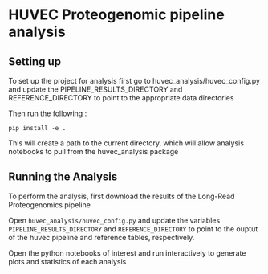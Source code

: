 # HUVEC Proteogenomic pipeline analysis

## Setting up
To set up the project for analysis first go to huvec_analysis/huvec_config.py and update the 
PIPELINE_RESULTS_DIRECTORY and REFERENCE_DIRECTORY to point to the appropriate data directories

Then run the following :

```
pip install -e .
```

This will create a path to the current directory, which will allow analysis notebooks to pull from 
the huvec_analysis package

## Running the Analysis
To perform the analysis, first download the results of the Long-Read Proteogenomics pipeline

Open `huvec_analysis/huvec_config.py` and update the variables `PIPELINE_RESULTS_DIRECTORY` and `REFERENCE_DIRECTORY` to point to the ouptut of the huvec pipeline and reference tables, respectively. 

Open the python notebooks of interest and run interactively to generate plots and statistics of each analysis